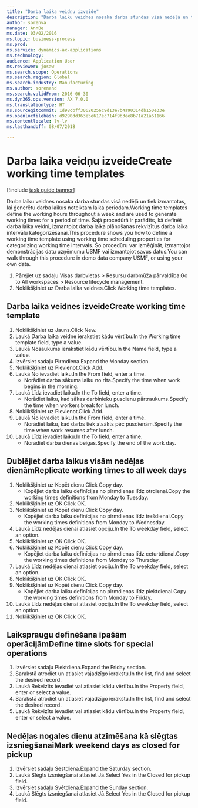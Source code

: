 ```yaml
--- 
title: "Darba laika veidņu izveide"
description: "Darba laiku veidnes nosaka darba stundas visā nedēļā un tiek izmantotas, lai ģenerētu darba laikus noteiktam laika periodam."
author: sorenva
manager: AnnBe
ms.date: 03/02/2016
ms.topic: business-process
ms.prod: 
ms.service: dynamics-ax-applications
ms.technology: 
audience: Application User
ms.reviewer: josaw
ms.search.scope: Operations
ms.search.region: Global
ms.search.industry: Manufacturing
ms.author: sorenand
ms.search.validFrom: 2016-06-30
ms.dyn365.ops.version: AX 7.0.0
ms.translationtype: HT
ms.sourcegitcommit: 1d98cbff30620256c9d13e7b4a90314db150e33e
ms.openlocfilehash: d9290dd363e5e617ec714f9b3ee8b71a21a61166
ms.contentlocale: lv-lv
ms.lasthandoff: 08/07/2018

---
```

# <a name="create-working-time-templates"></a><span data-ttu-id="88204-103">Darba laika veidņu izveide</span><span class="sxs-lookup"><span data-stu-id="88204-103">Create working time templates</span></span>

[!include [task guide banner](../../includes/task-guide-banner.md)]

<span data-ttu-id="88204-104">Darba laiku veidnes nosaka darba stundas visā nedēļā un tiek izmantotas, lai ģenerētu darba laikus noteiktam laika periodam.</span><span class="sxs-lookup"><span data-stu-id="88204-104">Working time templates define the working hours throughout a week and are used to generate working times for a period of time.</span></span> <span data-ttu-id="88204-105">Šajā procedūrā ir parādīts, kā definēt darba laika veidni, izmantojot darba laika plānošanas rekvizītus darba laika intervālu kategorizēšanai.</span><span class="sxs-lookup"><span data-stu-id="88204-105">This procedure shows you how to define a working time template using working time scheduling properties for categorizing working time intervals.</span></span> <span data-ttu-id="88204-106">Šo procedūru var izmēģināt, izmantojot demonstrācijas datu uzņēmumu USMF vai izmantojot savus datus.</span><span class="sxs-lookup"><span data-stu-id="88204-106">You can walk through this procedure in demo data company USMF, or using your own data.</span></span>

1. <span data-ttu-id="88204-107">Pārejiet uz sadaļu Visas darbvietas > Resursu darbmūža pārvaldība.</span><span class="sxs-lookup"><span data-stu-id="88204-107">Go to All workspaces > Resource lifecycle management.</span></span>
2. <span data-ttu-id="88204-108">Noklikšķiniet uz Darba laika veidnes.</span><span class="sxs-lookup"><span data-stu-id="88204-108">Click Working time templates.</span></span>

## <a name="create-working-time-template"></a><span data-ttu-id="88204-109">Darba laika veidnes izveide</span><span class="sxs-lookup"><span data-stu-id="88204-109">Create working time template</span></span>
1. <span data-ttu-id="88204-110">Noklikšķiniet uz Jauns.</span><span class="sxs-lookup"><span data-stu-id="88204-110">Click New.</span></span>
2. <span data-ttu-id="88204-111">Laukā Darba laika veidne ierakstiet kādu vērtību.</span><span class="sxs-lookup"><span data-stu-id="88204-111">In the Working time template field, type a value.</span></span>
3. <span data-ttu-id="88204-112">Laukā Nosaukums ierakstiet kādu vērtību.</span><span class="sxs-lookup"><span data-stu-id="88204-112">In the Name field, type a value.</span></span>
4. <span data-ttu-id="88204-113">Izvērsiet sadaļu Pirmdiena.</span><span class="sxs-lookup"><span data-stu-id="88204-113">Expand the Monday section.</span></span>
5. <span data-ttu-id="88204-114">Noklikšķiniet uz Pievienot.</span><span class="sxs-lookup"><span data-stu-id="88204-114">Click Add.</span></span>
6. <span data-ttu-id="88204-115">Laukā No ievadiet laiku.</span><span class="sxs-lookup"><span data-stu-id="88204-115">In the From field, enter a time.</span></span>
    * <span data-ttu-id="88204-116">Norādiet darba sākuma laiku no rīta.</span><span class="sxs-lookup"><span data-stu-id="88204-116">Specify the time when work begins in the morning.</span></span>  
7. <span data-ttu-id="88204-117">Laukā Līdz ievadiet laiku.</span><span class="sxs-lookup"><span data-stu-id="88204-117">In the To field, enter a time.</span></span>
    * <span data-ttu-id="88204-118">Norādiet laiku, kad sākas darbinieku pusdienu pārtraukums.</span><span class="sxs-lookup"><span data-stu-id="88204-118">Specify the time when workers break for lunch.</span></span>  
8. <span data-ttu-id="88204-119">Noklikšķiniet uz Pievienot.</span><span class="sxs-lookup"><span data-stu-id="88204-119">Click Add.</span></span>
9. <span data-ttu-id="88204-120">Laukā No ievadiet laiku.</span><span class="sxs-lookup"><span data-stu-id="88204-120">In the From field, enter a time.</span></span>
    * <span data-ttu-id="88204-121">Norādiet laiku, kad darbs tiek atsākts pēc pusdienām.</span><span class="sxs-lookup"><span data-stu-id="88204-121">Specify the time when work resumes after lunch.</span></span>  
10. <span data-ttu-id="88204-122">Laukā Līdz ievadiet laiku.</span><span class="sxs-lookup"><span data-stu-id="88204-122">In the To field, enter a time.</span></span>
    * <span data-ttu-id="88204-123">Norādiet darba dienas beigas.</span><span class="sxs-lookup"><span data-stu-id="88204-123">Specify the end of the work day.</span></span>  

## <a name="replicate-working-times-to-all-week-days"></a><span data-ttu-id="88204-124">Dublējiet darba laikus visām nedēļas dienām</span><span class="sxs-lookup"><span data-stu-id="88204-124">Replicate working times to all week days</span></span>
1. <span data-ttu-id="88204-125">Noklikšķiniet uz Kopēt dienu.</span><span class="sxs-lookup"><span data-stu-id="88204-125">Click Copy day.</span></span>
    * <span data-ttu-id="88204-126">Kopējiet darba laiku definīcijas no pirmdienas līdz otrdienai.</span><span class="sxs-lookup"><span data-stu-id="88204-126">Copy the working times definitions from Monday to Tuesday.</span></span>  
2. <span data-ttu-id="88204-127">Noklikšķiniet uz OK.</span><span class="sxs-lookup"><span data-stu-id="88204-127">Click OK.</span></span>
3. <span data-ttu-id="88204-128">Noklikšķiniet uz Kopēt dienu.</span><span class="sxs-lookup"><span data-stu-id="88204-128">Click Copy day.</span></span>
    * <span data-ttu-id="88204-129">Kopējiet darba laiku definīcijas no pirmdienas līdz trešdienai.</span><span class="sxs-lookup"><span data-stu-id="88204-129">Copy the working times definitions from Monday to Wednesday.</span></span>  
4. <span data-ttu-id="88204-130">Laukā Līdz nedēļas dienai atlasiet opciju.</span><span class="sxs-lookup"><span data-stu-id="88204-130">In the To weekday field, select an option.</span></span>
5. <span data-ttu-id="88204-131">Noklikšķiniet uz OK.</span><span class="sxs-lookup"><span data-stu-id="88204-131">Click OK.</span></span>
6. <span data-ttu-id="88204-132">Noklikšķiniet uz Kopēt dienu.</span><span class="sxs-lookup"><span data-stu-id="88204-132">Click Copy day.</span></span>
    * <span data-ttu-id="88204-133">Kopējiet darba laiku definīcijas no pirmdienas līdz ceturtdienai.</span><span class="sxs-lookup"><span data-stu-id="88204-133">Copy the working times definitions from Monday to Thursday.</span></span>  
7. <span data-ttu-id="88204-134">Laukā Līdz nedēļas dienai atlasiet opciju.</span><span class="sxs-lookup"><span data-stu-id="88204-134">In the To weekday field, select an option.</span></span>
8. <span data-ttu-id="88204-135">Noklikšķiniet uz OK.</span><span class="sxs-lookup"><span data-stu-id="88204-135">Click OK.</span></span>
9. <span data-ttu-id="88204-136">Noklikšķiniet uz Kopēt dienu.</span><span class="sxs-lookup"><span data-stu-id="88204-136">Click Copy day.</span></span>
    * <span data-ttu-id="88204-137">Kopējiet darba laiku definīcijas no pirmdienas līdz piektdienai.</span><span class="sxs-lookup"><span data-stu-id="88204-137">Copy the working times definitions from Monday to Friday.</span></span>  
10. <span data-ttu-id="88204-138">Laukā Līdz nedēļas dienai atlasiet opciju.</span><span class="sxs-lookup"><span data-stu-id="88204-138">In the To weekday field, select an option.</span></span>
11. <span data-ttu-id="88204-139">Noklikšķiniet uz OK.</span><span class="sxs-lookup"><span data-stu-id="88204-139">Click OK.</span></span>

## <a name="define-time-slots-for-special-operations"></a><span data-ttu-id="88204-140">Laikspraugu definēšana īpašām operācijām</span><span class="sxs-lookup"><span data-stu-id="88204-140">Define time slots for special operations</span></span>
1. <span data-ttu-id="88204-141">Izvērsiet sadaļu Piektdiena.</span><span class="sxs-lookup"><span data-stu-id="88204-141">Expand the Friday section.</span></span>
2. <span data-ttu-id="88204-142">Sarakstā atrodiet un atlasiet vajadzīgo ierakstu.</span><span class="sxs-lookup"><span data-stu-id="88204-142">In the list, find and select the desired record.</span></span>
3. <span data-ttu-id="88204-143">Laukā Rekvizīts ievadiet vai atlasiet kādu vērtību.</span><span class="sxs-lookup"><span data-stu-id="88204-143">In the Property field, enter or select a value.</span></span>
4. <span data-ttu-id="88204-144">Sarakstā atrodiet un atlasiet vajadzīgo ierakstu.</span><span class="sxs-lookup"><span data-stu-id="88204-144">In the list, find and select the desired record.</span></span>
5. <span data-ttu-id="88204-145">Laukā Rekvizīts ievadiet vai atlasiet kādu vērtību.</span><span class="sxs-lookup"><span data-stu-id="88204-145">In the Property field, enter or select a value.</span></span>

## <a name="mark-weekend-days-as-closed-for-pickup"></a><span data-ttu-id="88204-146">Nedēļas nogales dienu atzīmēšana kā slēgtas izsniegšanai</span><span class="sxs-lookup"><span data-stu-id="88204-146">Mark weekend days as closed for pickup</span></span>
1. <span data-ttu-id="88204-147">Izvērsiet sadaļu Sestdiena.</span><span class="sxs-lookup"><span data-stu-id="88204-147">Expand the Saturday section.</span></span>
2. <span data-ttu-id="88204-148">Laukā Slēgts izsniegšanai atlasiet Jā.</span><span class="sxs-lookup"><span data-stu-id="88204-148">Select Yes in the Closed for pickup field.</span></span>
3. <span data-ttu-id="88204-149">Izvērsiet sadaļu Svētdiena.</span><span class="sxs-lookup"><span data-stu-id="88204-149">Expand the Sunday section.</span></span>
4. <span data-ttu-id="88204-150">Laukā Slēgts izsniegšanai atlasiet Jā.</span><span class="sxs-lookup"><span data-stu-id="88204-150">Select Yes in the Closed for pickup field.</span></span>


